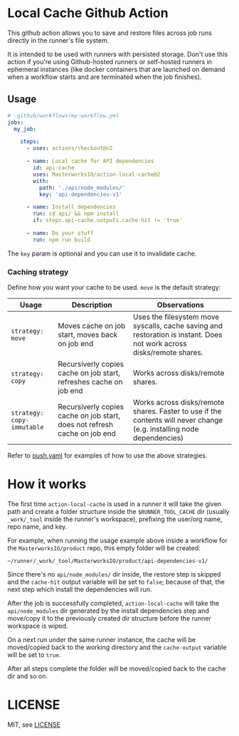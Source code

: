 # Local Cache Github Action

This github action allows you to save and restore files across job runs directly in the runner's file system.

It is intended to be used with runners with persisted storage. Don't use this action if you're using Github-hosted runners or self-hosted runners in ephemeral instances (like docker containers that are launched on demand when a workflow starts and are terminated when the job finishes).


## Usage

```yaml
# .github/workflows/my-workflow.yml
jobs:
  my_job:

    steps:
      - uses: actions/checkout@v2

      - name: Local cache for API dependencies
        id: api-cache
        uses: MasterworksIO/action-local-cache@2
        with:
          path: './api/node_modules/'
          key: 'api-dependencies-v1'

      - name: Install dependencies
        run: cd api/ && npm install
        if: steps.api-cache.outputs.cache-hit != 'true'

      - name: Do your stuff
        run: npm run build
```

The `key` param is optional and you can use it to invalidate cache.

### Caching strategy

Define how you want your cache to be used. `move` is the default strategy:

| Usage                      | Description                                                               | Observations                                                                                                          |
| -------------------------- | ------------------------------------------------------------------------- | --------------------------------------------------------------------------------------------------------------------- |
| `strategy: move`           | Moves cache on job start, moves back on job end                           | Uses the filesystem move syscalls, cache saving and restoration is instant. Does not work across disks/remote shares. |
| `strategy: copy`           | Recursiverly copies cache on job start, refreshes cache on job end        | Works across disks/remote shares.                                                                                     |
| `strategy: copy-immutable` | Recursiverly copies cache on job start, does not refresh cache on job end | Works across disks/remote shares. Faster to use if the contents will never change (e.g. installing node dependencies)                                                                                     |

Refer to [push.yaml](.github/workflows/push.yaml) for examples of how to use the above strategies.

# How it works

The first time `action-local-cache` is used in a runner it will take the given path and create a folder structure inside the `$RUNNER_TOOL_CACHE` dir (usually `_work/_tool` inside the runner's workspace), prefixing the user/org name, repo name, and key.

For example, when running the usage example above inside a workflow for the `MasterworksIO/product` repo, this empty folder will be created:

```shell
~/runner/_work/_tool/MasterworksIO/product/api-dependencies-v1/
```

Since there's no `api/node_modules/` dir inside, the restore step is skipped and the `cache-hit` output variable will be set to `false`; because of that, the next step which install the dependencies will run.

After the job is successfully completed, `action-local-cache` will take the `api/node_modules` dir generated by the install dependencies step and move/copy it to the previously created dir structure before the runner workspace is wiped.

On a next run under the same runner instance, the cache will be moved/copied back to the working directory and the `cache-output` variable will be set to `true`.

After all steps complete the folder will be moved/copied back to the cache dir and so on.

# LICENSE

MIT, see [LICENSE](./LICENSE)
